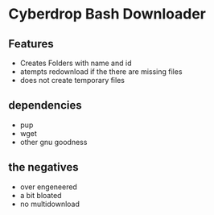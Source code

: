# Cyberdrop Bash Downloader

## Features

-   Creates Folders with name and id
-   atempts redownload if the there are missing files
-   does not create temporary files

## dependencies

-   pup
-   wget
-   other gnu goodness

## the negatives
- over engeneered
- a bit bloated
- no multidownload
